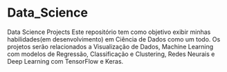 # Data_Science
Data Science Projects
Este repositório tem como objetivo exibir minhas habilidades(em desenvolvimento) em Ciência de Dados como um todo. Os projetos serão relacionados a Visualização de Dados, Machine Learning com modelos de Regressão, Classificação e Clustering, Redes Neurais e Deep Learning com TensorFlow e Keras.
